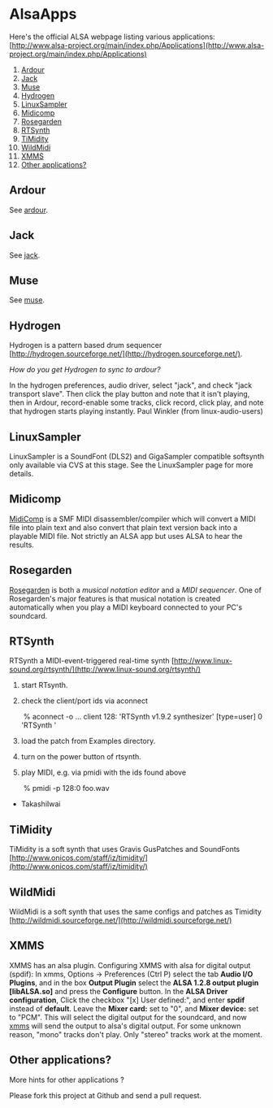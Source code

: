 AlsaApps
========

Here's the official ALSA webpage listing various applications:
[http://www.alsa-project.org/main/index.php/Applications](http://www.alsa-project.org/main/index.php/Applications)

1. [Ardour](#Ardour)
2. [Jack](#Jack)
3. [Muse](#Muse)
4. [Hydrogen](#Hydrogen)
5. [LinuxSampler](#LinuxSampler)
6. [Midicomp](#Midicomp)
7. [Rosegarden](#Rosegarden)
8. [RTSynth](#RTSynth)
9. [TiMidity](#TiMidity)
10. [WildMidi](#WildMidi)
11. [XMMS](#XMMS)
12. [Other applications?](#OtherApplications)

<a id="Ardour"></a>
Ardour
------

See [ardour](/Ardour "Ardour").

<a id="Jack"></a>
Jack
----

See [jack](/Jack "Jack").

<a id="Muse"></a>
Muse
----

See [muse](/Muse "Muse").

<a id="Hydrogen"></a>
Hydrogen
--------

Hydrogen is a pattern based drum sequencer
[http://hydrogen.sourceforge.net/](http://hydrogen.sourceforge.net/).

*How do you get Hydrogen to sync to ardour?*

In the hydrogen preferences, audio driver, select "jack", and check
"jack transport slave". Then click the play button and note that it
isn't playing, then in Ardour, record-enable some tracks, click record,
click play, and note that hydrogen starts playing instantly. Paul
Winkler (from linux-audio-users)

<a id="LinuxSampler"></a>
LinuxSampler
------------

LinuxSampler is a SoundFont (DLS2) and GigaSampler compatible softsynth
only available via CVS at this stage. See the LinuxSampler page for more
details.

<a id="Midicomp"></a>
Midicomp
--------

[MidiComp](https://github.com/markc/midicomp)
is a SMF MIDI disassembler/compiler which will convert a MIDI
file into plain text and also convert that plain text version back into
a playable MIDI file. Not strictly an ALSA app but uses ALSA to hear the
results.

<a id="Rosegarden"></a>
Rosegarden
----------

[Rosegarden](/Rosegarden "Rosegarden") is both a *musical notation
editor* and a *MIDI sequencer*. One of Rosegarden's major features is
that musical notation is created automatically when you play a MIDI
keyboard connected to your PC's soundcard.

<a id="RTSynth"></a>
RTSynth
-------

RTSynth a MIDI-event-triggered real-time synth
[http://www.linux-sound.org/rtsynth/](http://www.linux-sound.org/rtsynth/)

1.  start RTsynth.
2.  check the client/port ids via aconnect

       % aconnect -o
       ...
       client 128: 'RTSynth v1.9.2 synthesizer' [type=user]
           0 'RTSynth         '

1.  load the patch from Examples directory.
2.  turn on the power button of rtsynth.
3.  play MIDI, e.g. via pmidi with the ids found above

       % pmidi -p 128:0 foo.wav

- TakashiIwai

<a id="TiMidity"></a>
TiMidity
--------

TiMidity is a soft synth that uses Gravis GusPatches and SoundFonts
[http://www.onicos.com/staff/iz/timidity/](http://www.onicos.com/staff/iz/timidity/)

<a id="WildMidi"></a>
WildMidi
--------

WildMidi is a soft synth that uses the same configs and patches as
Timidity
[http://wildmidi.sourceforge.net/](http://wildmidi.sourceforge.net/)

<a id="XMMS"></a>
XMMS
----

XMMS has an alsa plugin. Configuring XMMS with alsa for digital output
(spdif): In xmms, Options -\> Preferences (Ctrl P) select the tab
**Audio I/O Plugins**, and in the box **Output Plugin** select the
**ALSA 1.2.8 output plugin [libALSA.so]** and press the **Configure**
button. In the **ALSA Driver configuration**, Click the checkbox "[x]
User defined:", and enter **spdif** instead of **default**. Leave the
**Mixer card:** set to "0", and **Mixer device:** set to "PCM". This
will select the digital output for the soundcard, and now
[xmms](/Xmms "Xmms") will send the output to alsa's digital output. For
some unknown reason, "mono" tracks don't play. Only "stereo" tracks work
at the moment.

<a id="OtherApplications"></a>
Other applications?
-------------------

More hints for other applications ?

Please fork this project at Github and send a pull request.

